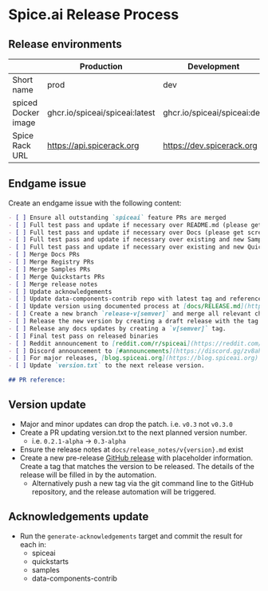 # Spice.ai Release Process

## Release environments

|                     | Production                     | Development                 | Local                         |
| ------------------- | ------------------------------ | --------------------------- | ----------------------------- |
| Short name          | prod                           | dev                         | local                         |
| spiced Docker image | ghcr.io/spiceai/spiceai:latest | ghcr.io/spiceai/spiceai:dev | ghcr.io/spiceai/spiceai:local |
| Spice Rack URL      | https://api.spicerack.org      | https://dev.spicerack.org   | http://localhost:80           |

## Endgame issue

Create an endgame issue with the following content:

```markdown
- [ ] Ensure all outstanding `spiceai` feature PRs are merged
- [ ] Full test pass and update if necessary over README.md (please get screenshots!)
- [ ] Full test pass and update if necessary over Docs (please get screenshots!)
- [ ] Full test pass and update if necessary over existing and new Samples (please get screenshots/videos!)
- [ ] Full test pass and update if necessary over existing and new Quickstarts (please get screenshots/videos!)
- [ ] Merge Docs PRs
- [ ] Merge Registry PRs
- [ ] Merge Samples PRs
- [ ] Merge Quickstarts PRs
- [ ] Merge release notes
- [ ] Update acknowledgements
- [ ] Update data-components-contrib repo with latest tag and reference it in spiceai. See [Components contrib version update](https://github.com/spiceai/spiceai/blob/trunk/docs/RELEASE.md#components-contrib-version-update)
- [ ] Update version using documented process at [docs/RELEASE.md](https://github.com/spiceai/spiceai/blob/trunk/docs/RELEASE.md#version-update)
- [ ] Create a new branch `release-v[semver]` and merge all relevant changes into it.
- [ ] Release the new version by creating a draft release with the tag from the release branch.
- [ ] Release any docs updates by creating a `v[semver]` tag.
- [ ] Final test pass on released binaries
- [ ] Reddit announcement to [reddit.com/r/spiceai](https://reddit.com/r/spiceai)
- [ ] Discord announcement to [#announcements](https://discord.gg/zv8ahzZVpf)
- [ ] For major releases, [blog.spiceai.org](https://blog.spiceai.org) announcement
- [ ] Update `version.txt` to the next release version.

## PR reference:
```

## Version update

- Major and minor updates can drop the patch. i.e. `v0.3` not `v0.3.0`
- Create a PR updating version.txt to the next planned version number.
  - i.e. `0.2.1-alpha` -> `0.3-alpha`
- Ensure the release notes at `docs/release_notes/v{version}.md` exist
- Create a new pre-release [GitHub release](https://github.com/spiceai/spiceai/releases/new) with placeholder information. Create a tag that matches the version to be released. The details of the release will be filled in by the automation.
  - Alternatively push a new tag via the git command line to the GitHub repository, and the release automation will be triggered.

## Acknowledgements update

- Run the `generate-acknowledgements` target and commit the result for each in:
  - spiceai
  - quickstarts
  - samples
  - data-components-contrib
